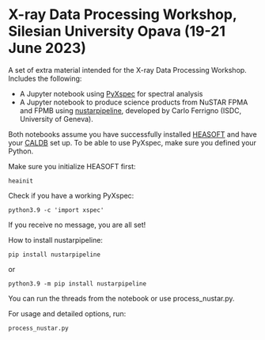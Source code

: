 # X-ray Data Processing Workshop, Silesian University Opava (19-21 June 2023)

A set of extra material intended for the X-ray Data Processing Workshop. Includes the following:

- A Jupyter notebook using [PyXspec](https://heasarc.gsfc.nasa.gov/xanadu/xspec/python/html/index.html) for spectral analysis
- A Jupyter notebook to produce science products from NuSTAR FPMA and FPMB using [nustarpipeline](https://gitlab.astro.unige.ch/ferrigno/nustar-pipeline), developed by Carlo Ferrigno (ISDC, University of Geneva).

Both notebooks assume you have successfully installed [HEASOFT](https://heasarc.gsfc.nasa.gov/docs/software/lheasoft/) and have your [CALDB](https://heasarc.gsfc.nasa.gov/docs/heasarc/caldb/caldb_intro.html) set up. To be able to use PyXspec, make sure you defined your Python.

Make sure you initialize HEASOFT first:


```
heainit
```


Check if you have a working PyXspec:


```
python3.9 -c 'import xspec'
```

 


If you receive no message, you are all set!

How to install nustarpipeline:

```
pip install nustarpipeline
```

or
```
python3.9 -m pip install nustarpipeline
```

You can run the threads from the notebook or use process_nustar.py. 

For usage and detailed options, run:

```
process_nustar.py
```




